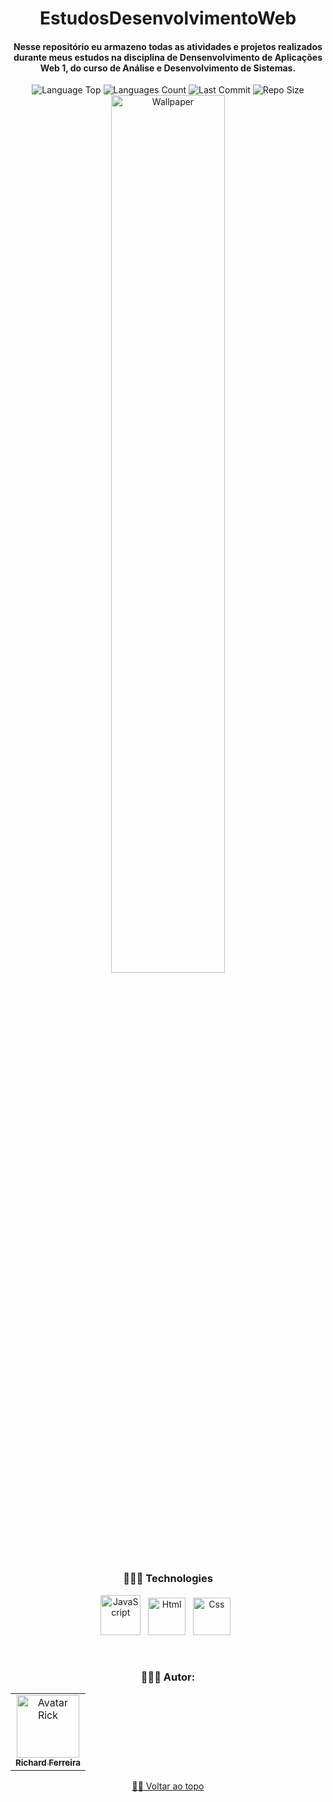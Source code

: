 <div align="center">
  
# EstudosDesenvolvimentoWeb
  
<h4> 

Nesse repositório eu armazeno todas as atividades e projetos realizados durante meus estudos na disciplina de Densenvolvimento de Aplicações Web 1, do curso de Análise e Desenvolvimento de Sistemas.

</h4>    
   
<img  alt="Language Top"  src="https://img.shields.io/github/languages/top/RickFerreira/EstudosDesenvolvimentoWeb">
<img  alt="Languages Count"  src="https://img.shields.io/github/languages/count/RickFerreira/EstudosDesenvolvimentoWeb">
<img  alt="Last Commit"  src="https://img.shields.io/github/last-commit/RickFerreira/EstudosDesenvolvimentoWeb">
<img  alt="Repo Size"  src="https://img.shields.io/github/repo-size/RickFerreira/EstudosDesenvolvimentoWeb">
  
<br>


<img  alt="Wallpaper"  src="https://img.freepik.com/vetores-premium/programacao-de-desenvolvimento-web-e-conceito-de-interface-do-usuario-de-teste-de-codigo-com-laptop-exibindo-codigo-futurista_375605-307.jpg" width="60%">

<br> 

### 👨🏻‍💻 Technologies

<img src="https://static.vecteezy.com/system/resources/previews/027/127/560/original/javascript-logo-javascript-icon-transparent-free-png.png" alt="JavaScript" width="64"> &nbsp;
<img src="https://cdn.pixabay.com/photo/2017/08/05/11/16/logo-2582748_1280.png" alt="Html" width="60"> &nbsp;
<img src="https://cdn.pixabay.com/photo/2017/08/05/11/16/logo-2582747_1280.png" alt="Css" width="60"> &nbsp;

<br>

### 👨🏻‍💻 Autor:

<table>
  <tr>
    <td align="center">
      <a href="https://github.com/RickFerreira">
        <img src="https://avatars.githubusercontent.com/u/40415279?v=4" width="100px;" alt="Avatar Rick"/><br>
        <sub>
          <b>Richard Ferreira</b>
        </sub>
      </a>
    </td>
  </tr>
</table>

[☝🏽 Voltar ao topo](#EstudosDesenvolvimentoWeb)<br>

</div>
